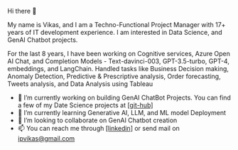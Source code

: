Hi there 👋

My name is Vikas, and I am a Techno-Functional Project Manager with 17+ years of IT development experience. I am interested in Data Science, and GenAI Chatbot projects.

For the last 8 years, I have been working on Cognitive services, Azure Open AI Chat, and Completion Models - Text-davinci-003, GPT-3.5-turbo, GPT-4, embeddings, and LangChain. Handled tasks like Business Decision making, Anomaly Detection, Predictive & Prescriptive analysis, Order forecasting, Tweets analysis, and Data Analysis using Tableau

- 🔭 I’m currently working on building GenAI ChatBot Projects. You can find a few of my Date Science projects at [[git-hub]](https://github.com/ipvikas/My-Projects_POC)
- 🌱 I’m currently learning Generative AI, LLM, and ML model Deployment
- 👯 I’m looking to collaborate on GenAI Chatbot creation
- 📫 You can reach me through [[linkedin]](https://www.linkedin.com/in/vikaskumar-datascience/) or send mail on ipvikas@gmail.com 


<!--
**ipvikas/ipvikas** is a ✨ _special_ ✨ repository because its `README.md` (this file) appears on your GitHub profile.

Here are some ideas to get you started:

- 🔭 I’m currently working on ...
- 🌱 I’m currently learning ...
- 👯 I’m looking to collaborate on ...
- 🤔 I’m looking for help with ...
- 💬 Ask me about ...
- 📫 How to reach me: ...
- 😄 Pronouns: ...
- ⚡ Fun fact: ...
-->
